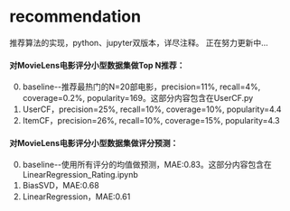# recommendation
推荐算法的实现，python、jupyter双版本，详尽注释。
正在努力更新中...

#### 对MovieLens电影评分小型数据集做Top N推荐：
0. baseline--推荐最热门的N=20部电影，precision=11%, recall=4%, coverage=0.2%, popularity=169。这部分内容包含在UserCF.py
1. UserCF，precision=25%, recall=10%, coverage=10%, popularity=4.4
2. ItemCF，precision=26%, recall=10%, coverage=15%, popularity=4.3

#### 对MovieLens电影评分小型数据集做评分预测：
0. baseline--使用所有评分的均值做预测，MAE:0.83。这部分内容包含在LinearRegression_Rating.ipynb
1. BiasSVD，MAE:0.68
2. LinearRegression，MAE:0.61
